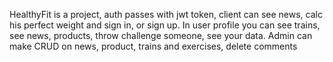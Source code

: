 HealthyFit is a project, auth passes with jwt token, client can see news, calc his perfect weight and sign in, or sign up. In user profile you can see trains, see news, products, throw challenge someone, see your data. Admin can make CRUD on news, product, trains and exercises, delete comments
